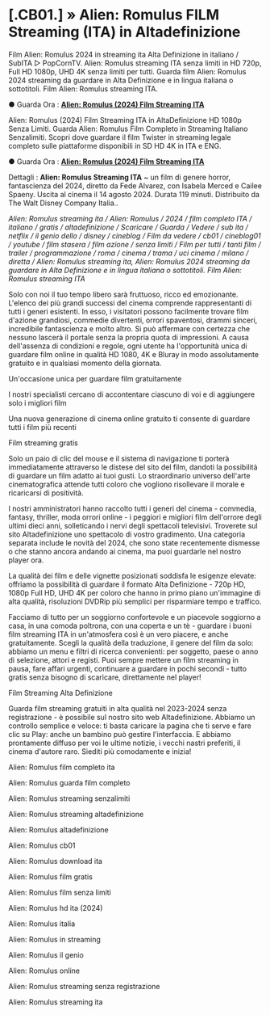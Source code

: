 # [.CB01.] » Alien: Romulus FILM Streaming (ITA) in Altadefinizione

Film Alien: Romulus 2024 in streaming ita Alta Definizione in italiano / SubITA ▷ PopCornTV. Alien: Romulus streaming ITA senza limiti in HD 720p, Full HD 1080p, UHD 4K senza limiti per tutti. Guarda film Alien: Romulus 2024 streaming da guardare in Alta Definizione e in lingua italiana o sottotitoli. Film Alien: Romulus streaming ITA.

● Guarda Ora : **[Alien: Romulus (2024) Film Streaming ITA](https://popcorn-tv.online/it/movie/945961/alien-romulus)**

Alien: Romulus (2024) Film Streaming ITA in AltaDefinizione HD 1080p Senza Limiti. Guarda Alien: Romulus Film Completo in Streaming Italiano Senzalimiti. Scopri dove guardare il film Twister in streaming legale completo sulle piattaforme disponibili in SD HD 4K in ITA e ENG.

● Guarda Ora : **[Alien: Romulus (2024) Film Streaming ITA](https://popcorn-tv.online/it/movie/945961/alien-romulus)**

Dettagli : **Alien: Romulus Streaming ITA** ~ un film di genere horror, fantascienza del 2024, diretto da Fede Alvarez, con Isabela Merced e Cailee Spaeny. Uscita al cinema il 14 agosto 2024. Durata 119 minuti. Distribuito da The Walt Disney Company Italia..

_Alien: Romulus streaming ita / Alien: Romulus / 2024 / film completo ITA / italiano / gratis / altadefinizione / Scaricare / Guarda / Vedere / sub ita / netflix / il genio dello / disney / cineblog / Film da vedere / cb01 / cineblog01 / youtube / film stasera / film azione / senza limiti / Film per tutti / tanti film / trailer / programmazione / roma / cinema / trama / uci cinema / milano / diretta / Alien: Romulus streaming ita, Alien: Romulus 2024 streaming da guardare in Alta Definizione e in lingua italiana o sottotitoli. Film Alien: Romulus streaming ITA_

Solo con noi il tuo tempo libero sarà fruttuoso, ricco ed emozionante. L'elenco dei più grandi successi del cinema comprende rappresentanti di tutti i generi esistenti. In esso, i visitatori possono facilmente trovare film d'azione grandiosi, commedie divertenti, orrori spaventosi, drammi sinceri, incredibile fantascienza e molto altro. Si può affermare con certezza che nessuno lascerà il portale senza la propria quota di impressioni. A causa dell'assenza di condizioni e regole, ogni utente ha l'opportunità unica di guardare film online in qualità HD 1080, 4K e Bluray in modo assolutamente gratuito e in qualsiasi momento della giornata.

Un'occasione unica per guardare film gratuitamente

I nostri specialisti cercano di accontentare ciascuno di voi e di aggiungere solo i migliori film

Una nuova generazione di cinema online gratuito ti consente di guardare tutti i film più recenti

Film streaming gratis

Solo un paio di clic del mouse e il sistema di navigazione ti porterà immediatamente attraverso le distese del sito del film, dandoti la possibilità di guardare un film adatto ai tuoi gusti. Lo straordinario universo dell'arte cinematografica attende tutti coloro che vogliono risollevare il morale e ricaricarsi di positività.

I nostri amministratori hanno raccolto tutti i generi del cinema - commedia, fantasy, thriller, moda orrori online - i peggiori e migliori film dell'orrore degli ultimi dieci anni, solleticando i nervi degli spettacoli televisivi. Troverete sul sito Altadefinizione uno spettacolo di vostro gradimento. Una categoria separata include le novità del 2024, che sono state recentemente dismesse o che stanno ancora andando ai cinema, ma puoi guardarle nel nostro player ora.

La qualità dei film e delle vignette posizionati soddisfa le esigenze elevate: offriamo la possibilità di guardare il formato Alta Definizione - 720p HD, 1080p Full HD, UHD 4K per coloro che hanno in primo piano un'immagine di alta qualità, risoluzioni DVDRip più semplici per risparmiare tempo e traffico.

Facciamo di tutto per un soggiorno confortevole e un piacevole soggiorno a casa, in una comoda poltrona, con una coperta e un tè - guardare i buoni film streaming ITA in un'atmosfera così è un vero piacere, e anche gratuitamente. Scegli la qualità della traduzione, il genere del film da solo: abbiamo un menu e filtri di ricerca convenienti: per soggetto, paese o anno di selezione, attori e registi. Puoi sempre mettere un film streaming in pausa, fare affari urgenti, continuare a guardare in pochi secondi - tutto gratis senza bisogno di scaricare, direttamente nel player!

Film Streaming Alta Definizione

Guarda film streaming gratuiti in alta qualità nel 2023-2024 senza registrazione - è possibile sul nostro sito web Altadefinizione. Abbiamo un controllo semplice e veloce: ti basta caricare la pagina che ti serve e fare clic su Play: anche un bambino può gestire l'interfaccia. E abbiamo prontamente diffuso per voi le ultime notizie, i vecchi nastri preferiti, il cinema d'autore raro. Siediti più comodamente e inizia!

Alien: Romulus film completo ita

Alien: Romulus guarda film completo

Alien: Romulus streaming senzalimiti

Alien: Romulus streaming altadefinizione

Alien: Romulus altadefinizione

Alien: Romulus cb01

Alien: Romulus download ita

Alien: Romulus film gratis

Alien: Romulus film senza limiti

Alien: Romulus hd ita (2024)

Alien: Romulus italia

Alien: Romulus in streaming

Alien: Romulus il genio

Alien: Romulus online

Alien: Romulus streaming senza registrazione

Alien: Romulus streaming ita
